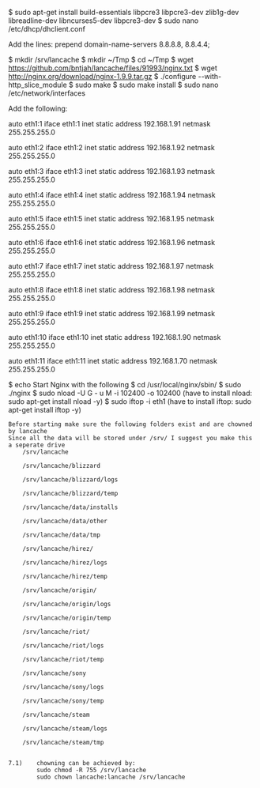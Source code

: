 $ sudo apt-get install build-essentials libpcre3 libpcre3-dev zlib1g-dev libreadline-dev libncurses5-dev libpcre3-dev
$ sudo nano /etc/dhcp/dhclient.conf

Add the lines:
prepend domain-name-servers 8.8.8.8, 8.8.4.4;

$ mkdir /srv/lancache
$ mkdir ~/Tmp
$ cd ~/Tmp
$ wget https://github.com/bntjah/lancache/files/91993/nginx.txt
$ wget http://nginx.org/download/nginx-1.9.9.tar.gz
$ ./configure --with-http_slice_module
$ sudo make
$ sudo make install
$ sudo nano /etc/network/interfaces

Add the following:

auto eth1:1
iface eth1:1 inet static
        address 192.168.1.91
        netmask 255.255.255.0

auto eth1:2
iface eth1:2 inet static
        address 192.168.1.92
        netmask 255.255.255.0

auto eth1:3
iface eth1:3 inet static
        address 192.168.1.93
        netmask 255.255.255.0

auto eth1:4
iface eth1:4 inet static
        address 192.168.1.94
        netmask 255.255.255.0

auto eth1:5
iface eth1:5 inet static
        address 192.168.1.95
        netmask 255.255.255.0

auto eth1:6
iface eth1:6 inet static
        address 192.168.1.96
        netmask 255.255.255.0

auto eth1:7
iface eth1:7 inet static
        address 192.168.1.97
        netmask 255.255.255.0

auto eth1:8
iface eth1:8 inet static
        address 192.168.1.98
        netmask 255.255.255.0

auto eth1:9
iface eth1:9 inet static
        address 192.168.1.99
        netmask 255.255.255.0

auto eth1:10
iface eth1:10 inet static
        address 192.168.1.90
        netmask 255.255.255.0

auto eth1:11
iface eth1:11 inet static
        address 192.168.1.70
        netmask 255.255.255.0

$ echo Start Nginx with the following
$ cd /usr/local/nginx/sbin/
$ sudo ./nginx
$ sudo nload -U G - u M -i 102400 -o 102400
(have to install nload: sudo apt-get install nload -y)
$ sudo iftop -i eth1
(have to install iftop: sudo apt-get install iftop -y)


	Before starting make sure the following folders exist and are chowned by lancache
	Since all the data will be stored under /srv/ I suggest you make this a seperate drive
		/srv/lancache
		
		/srv/lancache/blizzard
		
		/srv/lancache/blizzard/logs
		
		/srv/lancache/blizzard/temp
		
		/srv/lancache/data/installs
		
		/srv/lancache/data/other
		
		/srv/lancache/data/tmp
		
		/srv/lancache/hirez/
		
		/srv/lancache/hirez/logs
		
		/srv/lancache/hirez/temp
		
		/srv/lancache/origin/
		
		/srv/lancache/origin/logs
		
		/srv/lancache/origin/temp
		
		/srv/lancache/riot/
		
		/srv/lancache/riot/logs
		
		/srv/lancache/riot/temp
		
		/srv/lancache/sony
		
		/srv/lancache/sony/logs
		
		/srv/lancache/sony/temp
		
		/srv/lancache/steam
		
		/srv/lancache/steam/logs
		
		/srv/lancache/steam/tmp
		
		
	7.1)	chowning can be achieved by: 
			sudo chmod -R 755 /srv/lancache
			sudo chown lancache:lancache /srv/lancache
